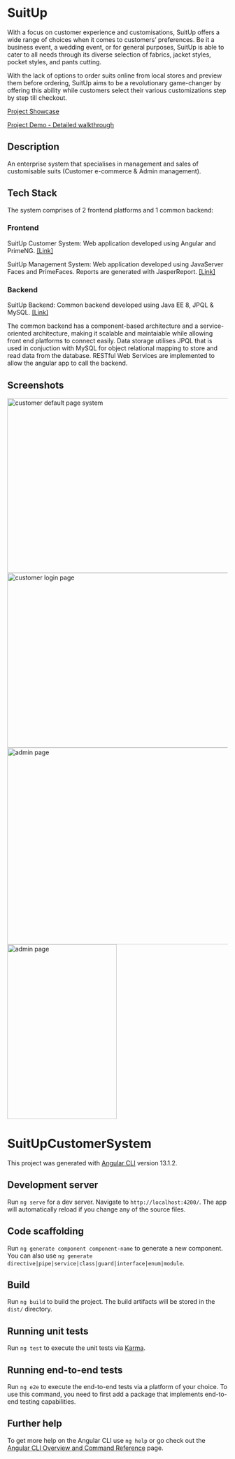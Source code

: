 # SuitUp

With a focus on customer experience and customisations, SuitUp offers a wide range of choices when it comes to customers’ preferences. Be it a business event, a wedding event, or for general purposes, SuitUp is able to cater to all needs through its diverse selection of fabrics, jacket styles, pocket styles, and pants cutting.

With the lack of options to order suits online from local stores and preview them before ordering, SuitUp aims to be a revolutionary game-changer by offering this ability while customers select their various customizations step by step till checkout.

[Project Showcase](https://uvents.nus.edu.sg/event/20th-steps/module/IS3106/project/16)

[Project Demo - Detailed walkthrough](https://www.youtube.com/watch?v=a7TURk83MFM)

## Description

An enterprise system that specialises in management and sales of customisable suits (Customer e-commerce & Admin management).

## Tech Stack

The system comprises of 2 frontend platforms and 1 common backend:

### Frontend

SuitUp Customer System: Web application developed using Angular and PrimeNG. [[Link]](https://github.com/lyntan01/SuitUpCustomerSystem)

SuitUp Management System: Web application developed using JavaServer Faces and PrimeFaces. Reports are generated with JasperReport. 
[[Link]](https://github.com/lyntan01/SuitUp/tree/main/SuitUp-war)

### Backend

SuitUp Backend: Common backend developed using Java EE 8, JPQL & MySQL. [[Link]](https://github.com/lyntan01/SuitUp/tree/main/SuitUp-ejb)

The common backend has a component-based architecture and a service-oriented architecture, making it scalable and maintaiable while allowing front end platforms to connect easily. Data storage utilises JPQL that is used in conjuction with MySQL for object relational mapping to store and read data from the database. RESTful Web Services are implemented to allow the angular app to call the backend. 

 ## Screenshots
 
 <img src="https://i.imgur.com/CBp9qzn.jpeg" width="800" height="400" alt="customer default page system"/>
 
 <img src="https://i.imgur.com/3BNFUvW.png" width="800" height="400" alt="customer login page"/>
  
 <img src="https://i.imgur.com/uSHokXX.png" width="800" height="450" alt="admin page"/>
  
 <img src="https://i.imgur.com/lwDlMaW.png" width="250" height="400" alt="admin page"/>

# SuitUpCustomerSystem

This project was generated with [Angular CLI](https://github.com/angular/angular-cli) version 13.1.2.

## Development server

Run `ng serve` for a dev server. Navigate to `http://localhost:4200/`. The app will automatically reload if you change any of the source files.

## Code scaffolding

Run `ng generate component component-name` to generate a new component. You can also use `ng generate directive|pipe|service|class|guard|interface|enum|module`.

## Build

Run `ng build` to build the project. The build artifacts will be stored in the `dist/` directory.

## Running unit tests

Run `ng test` to execute the unit tests via [Karma](https://karma-runner.github.io).

## Running end-to-end tests

Run `ng e2e` to execute the end-to-end tests via a platform of your choice. To use this command, you need to first add a package that implements end-to-end testing capabilities.

## Further help

To get more help on the Angular CLI use `ng help` or go check out the [Angular CLI Overview and Command Reference](https://angular.io/cli) page.
